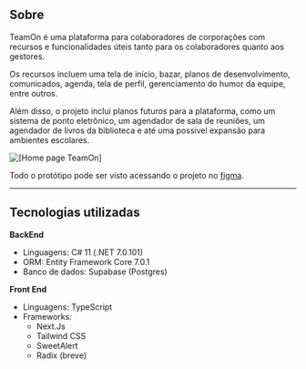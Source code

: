 ## Sobre

TeamOn é uma plataforma para colaboradores de corporações com recursos e funcionalidades úteis tanto para os colaboradores quanto aos gestores.

 Os recursos incluem uma tela de início, bazar, planos de desenvolvimento, comunicados, agenda, tela de perfil, gerenciamento do humor da equipe, entre outros. 

 Além disso, o projeto inclui planos futuros para a plataforma, como um sistema de ponto eletrônico, um agendador de sala de reuniões, um agendador de livros da biblioteca e até uma possível expansão para ambientes escolares.

![[Home page TeamOn]](images/HomePage.png)

Todo o protótipo pode ser visto acessando o projeto no [figma](https://www.figma.com/file/b01bc5mS5rKDbuUKnWQUm7/TeamOn?node-id=409%3A1025&t=xgbi6S2OqCMLrh6a-1).
 
 ---
## Tecnologias utilizadas

**BackEnd**
- Linguagens: C# 11 (.NET 7.0.101)
- ORM: Entity Framework Core 7.0.1
- Banco de dados: Supabase (Postgres)

**Front End**
- Linguagens: TypeScript
- Frameworks:
    - Next.Js
    - Tailwind CSS
    - SweetAlert    
    - Radix (breve)
    
